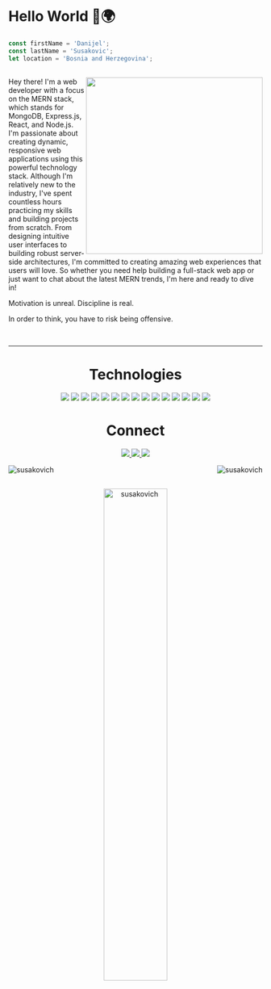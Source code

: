 <h1> Hello World 👋🌍 </h1>

```js
const firstName = 'Danijel';
const lastName = 'Susakovic';
let location = 'Bosnia and Herzegovina';
```
<h2> <img width="350" align="right" src="https://user-images.githubusercontent.com/95968602/187409534-115c1f3e-ad41-4e8d-be6b-69da08cbc4fb.png"/> </h2>

<p>Hey there! I'm a web developer with a focus on the MERN stack, which stands for MongoDB, Express.js, React, and Node.js. I'm passionate about creating dynamic, responsive web applications using this powerful technology stack. Although I'm relatively new to the industry, I've spent countless hours practicing my skills and building projects from scratch. From designing intuitive user interfaces to building robust server-side architectures, I'm committed to creating amazing web experiences that users will love. So whether you need help building a full-stack web app or just want to chat about the latest MERN trends, I'm here and ready to dive in!</p>


<p>Motivation is unreal. Discipline is real.</p>
<p>In order to think, you have to risk being offensive.</p>

<div align="center">
<br>
<hr>
<h1 align="center">Technologies</h1>

<p align="center">
    <img src="https://img.shields.io/static/v1?label=|&message=HTML5&color=23555f&style=plastic&logo=html5"/>
    <img src="https://img.shields.io/static/v1?label=|&message=CSS3&color=285f65&style=plastic&logo=css3"/>
    <img src="https://img.shields.io/static/v1?label=|&message=TAILWIND&color=2b625f&style=plastic&logo=tailwindcss"/>
    <img src="https://img.shields.io/static/v1?label=|&message=BOOTSTRAP&color=316c5e&style=plastic&logo=bootstrap"/>
    <img src="https://img.shields.io/static/v1?label=|&message=JAVASCRIPT&color=3c7f5d&style=plastic&logo=javascript"/>
    <img src="https://img.shields.io/static/v1?label=|&message=REACT.JS&color=4a935c&style=plastic&logo=react"/>
    <img src="https://img.shields.io/static/v1?label=|&message=NODE.JS&color=4a935c&style=plastic&logo=node.js"/>
    <img src="https://img.shields.io/static/v1?label=|&message=PYTHON&color=52985b&style=plastic&logo=python"/>
    <img src="https://img.shields.io/static/v1?label=|&message=AWS&color=98bf53&style=plastic&logo=amazon"/>
    <img src="https://img.shields.io/static/v1?label=|&message=WEBFLOW&color=cdd148&style=plastic&logo=webflow"/>
    <img src="https://img.shields.io/static/v1?label=|&message=ADOBE&color=98bf53&style=plastic&logo=adobe"/>
    <img src="https://img.shields.io/static/v1?label=|&message=MONGO-DB&color=cdd148&style=plastic&logo=mongodb"/>
    <img src="https://img.shields.io/static/v1?label=|&message=EXPRESS&color=bbb111&style=plastic&logo=express"/>
    <img src="https://img.shields.io/static/v1?label=|&message=LINUX&color=bbb111&style=plastic&logo=linux"/>
    <img src="https://img.shields.io/static/v1?label=|&message=GIT&color=cbb148&style=plastic&logo=git"/>
</p>


<h1 align="center">Connect</h1>



<p align="center">
  <a href="https://susakovich.dev" target="_blank">
    <img src="https://img.shields.io/static/v1?label=|&message=WEBSITE&color=23555f&style=plastic&logo=html5&logo-color=white"/>
  </a>
  <a href="https://www.linkedin.com/in/susakovich/" target="_blank">
    <img src="https://img.shields.io/static/v1?label=|&message=LINKED-IN&color=cdf998&style=plastic&logo=linkedin&logo-color=white"/>
  </a>
  <a href="https://twitter.com/susakovich_dev" target="_blank">
    <img src="https://img.shields.io/static/v1?label=|&message=TWITTER&color=23555f&style=plastic&logo=twitter&logo-color=white"/>
  </a>
</p>
<p><img align="left" src="https://github-readme-streak-stats.herokuapp.com/?user=susakovich&" alt="susakovich" /></p>

<p>&nbsp;<img align="right" src="https://github-readme-stats.vercel.app/api?username=susakovich&show_icons=true&locale=en" alt="susakovich" /></p> <h2></h2>
<p><img align="center" width="50%" src="https://github-readme-stats.vercel.app/api/top-langs?username=susakovich&show_icons=true&locale=en&layout=compact" alt="susakovich" /></p>



<!---
[![willianrod's wakatime stats](https://github-readme-stats.vercel.app/api/wakatime?username=susakovich)](https://github.com/anuraghazra/github-readme-stats)

susakovich/susakovich is a ✨ special ✨ repository because its `README.md` (this file) appears on your GitHub profile.
You can click the Preview link to take a look at your changes.
--->
